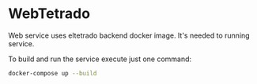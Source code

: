 # WebTetrado
Web service uses eltetrado backend docker image. It's needed to running service.

To build and run the service execute just one command:
```bash
docker-compose up --build
```
